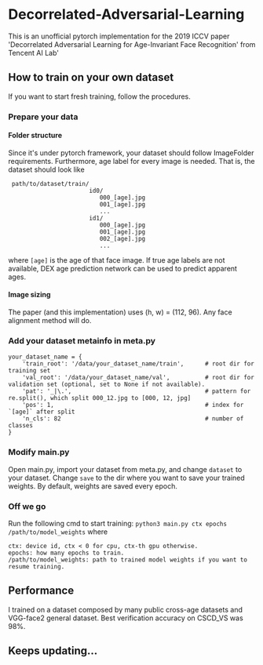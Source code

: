 # Decorrelated-Adversarial-Learning

This is an unofficial pytorch implementation for the 2019 ICCV paper 'Decorrelated Adversarial Learning for Age-Invariant Face Recognition' from Tencent AI Lab'

## How to train on your own dataset

If you want to start fresh training, follow the procedures.

### Prepare your data
#### Folder structure
Since it's under pytorch framework, your dataset should follow ImageFolder requirements. Furthermore, age label for every image is needed. That is, the dataset should look like
```
 path/to/dataset/train/
                       id0/              
                          000_[age].jpg
                          001_[age].jpg
                          ...
                       id1/              
                          000_[age].jpg
                          001_[age].jpg
                          002_[age].jpg
                          ...
```
where `[age]` is the age of that face image. If true age labels are not available, DEX age prediction network can be used to predict apparent ages.

#### Image sizing

The paper (and this implementation) uses (h, w) = (112, 96). Any face alignment method will do.
 
### Add your dataset metainfo in meta.py
```
your_dataset_name = {
    'train_root': '/data/your_dataset_name/train',      # root dir for training set
    'val_root': '/data/your_dataset_name/val',          # root dir for validation set (optional, set to None if not available).
    'pat': '_|\.',                                      # pattern for re.split(), which split 000_12.jpg to [000, 12, jpg]
    'pos': 1,                                           # index for `[age]` after split
    'n_cls': 82                                         # number of classes
}
```
### Modify main.py
Open main.py, import your dataset from meta.py, and change `dataset` to your dataset. Change `save` to the dir where you want to save your trained weights. By default, weights are saved every epoch.

### Off we go
Run the following cmd to start training:
`python3 main.py ctx epochs /path/to/model_weights`
where
```
ctx: device id, ctx < 0 for cpu, ctx-th gpu otherwise.
epochs: how many epochs to train.
/path/to/model_weights: path to trained model weights if you want to resume training.
```
## Performance
I trained on a dataset composed by many public cross-age datasets and VGG-face2 general dataset. Best verification accuracy on CSCD_VS was 98%.

## Keeps updating...
